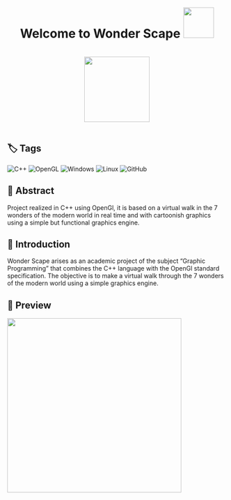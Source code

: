  <h1 align="center" >Welcome to Wonder Scape <img width = "70px" src= "https://media2.giphy.com/media/v1.Y2lkPTc5MGI3NjExbXY1ZjN5eDNsd2hzcHNhb25qYmUzZzVrZXBqZHU3dHR5Y2lld3RzZCZlcD12MV9pbnRlcm5hbF9naWZfYnlfaWQmY3Q9cw/kMAsQuuEeQIwm4eSVJ/giphy.gif"/> </h1>
<br>
<div align="center">
  <img src="https://media0.giphy.com/media/v1.Y2lkPTc5MGI3NjExMWlsZGhjMm1mamMwbGJ4ZXZyem55d3g5eGFtbmZxdWhwbTNiOWJ5aSZlcD12MV9pbnRlcm5hbF9naWZfYnlfaWQmY3Q9cw/InHvdOCyh7aXMm5R3n/giphy.gif" width="150"/>
</div>
<br>


## 🏷 Tags

![C++](https://img.shields.io/badge/c++-%2300599C.svg?style=for-the-badge&logo=c%2B%2B&logoColor=white)
![OpenGL](https://img.shields.io/badge/OpenGL-%23FFFFFF.svg?style=for-the-badge&logo=opengl)
![Windows](https://img.shields.io/badge/Windows-0078D6?style=for-the-badge&logo=windows&logoColor=white)
![Linux](https://img.shields.io/badge/Linux-FCC624?style=for-the-badge&logo=linux&logoColor=black)
![GitHub](https://img.shields.io/badge/github-%23121011.svg?style=for-the-badge&logo=github&logoColor=white)

## 🧠 Abstract

Project realized in C++ using OpenGl, it is based on a virtual walk in the 7 wonders of the modern world in real time and with cartoonish graphics using a simple but functional graphics engine.

## 📖 Introduction

Wonder Scape arises as an academic project of the subject “Graphic Programming” that combines the C++ language with the OpenGl standard specification. The objective is to make a virtual walk through the 7 wonders of the modern world using a simple graphics engine.

## 👻 Preview
<img src="Pictures/Gift1.gif" width="400"/>


